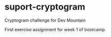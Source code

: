 # suport-cryptogram
Cryptogram challenge for Dev Mountain


First exercise assignment for week 1 of bootcamp.
